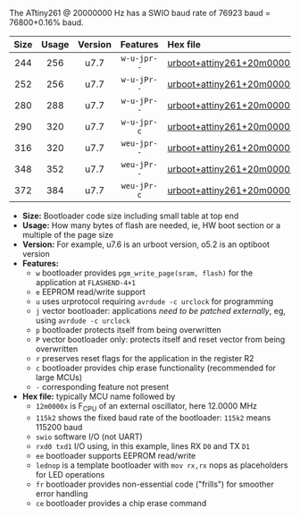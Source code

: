 The ATtiny261 @ 20000000 Hz has a SWIO baud rate of 76923 baud = 76800+0.16% baud.

|Size|Usage|Version|Features|Hex file|
|:-:|:-:|:-:|:-:|:--|
|244|256|u7.7|`w-u-jpr--`|[urboot+attiny261+20m0000x+++76k8_swio_rxb0_txb1_lednop.hex](https://raw.githubusercontent.com/stefanrueger/urboot.hex/main/mcus/attiny261/external_oscillator/fcpu+20m0000_Hz/br+++76k8_bps/urboot+attiny261+20m0000x+++76k8_swio_rxb0_txb1_lednop.hex)|
|252|256|u7.7|`w-u-jPr--`|[urboot+attiny261+20m0000x+++76k8_swio_rxb0_txb1.hex](https://raw.githubusercontent.com/stefanrueger/urboot.hex/main/mcus/attiny261/external_oscillator/fcpu+20m0000_Hz/br+++76k8_bps/urboot+attiny261+20m0000x+++76k8_swio_rxb0_txb1.hex)|
|280|288|u7.7|`w-u-jPr--`|[urboot+attiny261+20m0000x+++76k8_swio_rxb0_txb1_lednop_fr.hex](https://raw.githubusercontent.com/stefanrueger/urboot.hex/main/mcus/attiny261/external_oscillator/fcpu+20m0000_Hz/br+++76k8_bps/urboot+attiny261+20m0000x+++76k8_swio_rxb0_txb1_lednop_fr.hex)|
|290|320|u7.7|`w-u-jpr-c`|[urboot+attiny261+20m0000x+++76k8_swio_rxb0_txb1_lednop_fr_ce.hex](https://raw.githubusercontent.com/stefanrueger/urboot.hex/main/mcus/attiny261/external_oscillator/fcpu+20m0000_Hz/br+++76k8_bps/urboot+attiny261+20m0000x+++76k8_swio_rxb0_txb1_lednop_fr_ce.hex)|
|316|320|u7.7|`weu-jpr--`|[urboot+attiny261+20m0000x+++76k8_swio_rxb0_txb1_ee_lednop.hex](https://raw.githubusercontent.com/stefanrueger/urboot.hex/main/mcus/attiny261/external_oscillator/fcpu+20m0000_Hz/br+++76k8_bps/urboot+attiny261+20m0000x+++76k8_swio_rxb0_txb1_ee_lednop.hex)|
|348|352|u7.7|`weu-jPr--`|[urboot+attiny261+20m0000x+++76k8_swio_rxb0_txb1_ee_lednop_fr.hex](https://raw.githubusercontent.com/stefanrueger/urboot.hex/main/mcus/attiny261/external_oscillator/fcpu+20m0000_Hz/br+++76k8_bps/urboot+attiny261+20m0000x+++76k8_swio_rxb0_txb1_ee_lednop_fr.hex)|
|372|384|u7.7|`weu-jPr-c`|[urboot+attiny261+20m0000x+++76k8_swio_rxb0_txb1_ee_lednop_fr_ce.hex](https://raw.githubusercontent.com/stefanrueger/urboot.hex/main/mcus/attiny261/external_oscillator/fcpu+20m0000_Hz/br+++76k8_bps/urboot+attiny261+20m0000x+++76k8_swio_rxb0_txb1_ee_lednop_fr_ce.hex)|

- **Size:** Bootloader code size including small table at top end
- **Usage:** How many bytes of flash are needed, ie, HW boot section or a multiple of the page size
- **Version:** For example, u7.6 is an urboot version, o5.2 is an optiboot version
- **Features:**
  + `w` bootloader provides `pgm_write_page(sram, flash)` for the application at `FLASHEND-4+1`
  + `e` EEPROM read/write support
  + `u` uses urprotocol requiring `avrdude -c urclock` for programming
  + `j` vector bootloader: applications *need to be patched externally*, eg, using `avrdude -c urclock`
  + `p` bootloader protects itself from being overwritten
  + `P` vector bootloader only: protects itself and reset vector from being overwritten
  + `r` preserves reset flags for the application in the register R2
  + `c` bootloader provides chip erase functionality (recommended for large MCUs)
  + `-` corresponding feature not present
- **Hex file:** typically MCU name followed by
  + `12m0000x` is F<sub>CPU</sub> of an external oscillator, here 12.0000 MHz
  + `115k2` shows the fixed baud rate of the bootloader: `115k2` means 115200 baud
  + `swio` software I/O (not UART)
  + `rxd0 txd1` I/O using, in this example, lines RX `D0` and TX `D1`
  + `ee` bootloader supports EEPROM read/write
  + `lednop` is a template bootloader with `mov rx,rx` nops as placeholders for LED operations
  + `fr` bootloader provides non-essential code ("frills") for smoother error handling
  + `ce` bootloader provides a chip erase command
